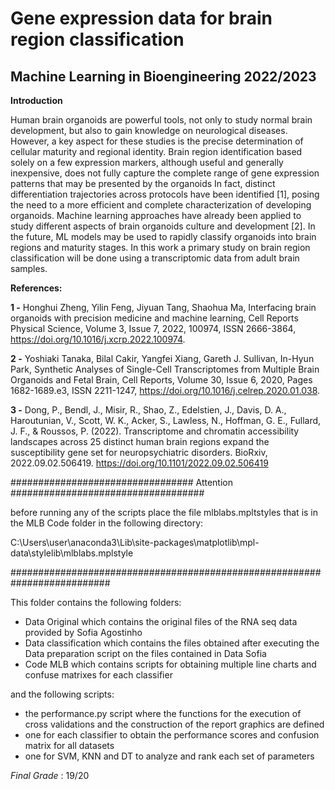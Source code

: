 # Gene expression data for brain region classification
## Machine Learning in Bioengineering 2022/2023
**Introduction**

Human brain organoids are powerful tools, not only to study normal brain development, but 
also to gain knowledge on neurological diseases. However, a key aspect for these studies is 
the precise determination of cellular maturity and regional identity. Brain region identification 
based solely on a few expression markers, although useful and generally inexpensive, does
not fully capture the complete range of gene expression patterns that may be presented by
the organoids In fact, distinct differentiation trajectories across protocols have been identified [1], 
posing the need to a more efficient and complete characterization of developing organoids.
Machine learning approaches have already been applied to study different aspects of brain 
organoids culture and development [2]. In the future, ML models may be used to rapidly classify 
organoids into brain regions and maturity stages. In this work a primary study on brain region classification will be done using a transcriptomic 
data from adult brain samples.

**References:**

**1 -** Honghui Zheng, Yilin Feng, Jiyuan Tang, Shaohua Ma, Interfacing brain organoids with 
precision medicine and machine learning, Cell Reports Physical Science, Volume 3, Issue 7, 
2022, 100974, ISSN 2666-3864, https://doi.org/10.1016/j.xcrp.2022.100974.

**2 -** Yoshiaki Tanaka, Bilal Cakir, Yangfei Xiang, Gareth J. Sullivan, In-Hyun Park, Synthetic 
Analyses of Single-Cell Transcriptomes from Multiple Brain Organoids and Fetal Brain, Cell 
Reports, Volume 30, Issue 6, 2020, Pages 1682-1689.e3, ISSN 2211-1247, 
https://doi.org/10.1016/j.celrep.2020.01.038.

**3 -** Dong, P., Bendl, J., Misir, R., Shao, Z., Edelstien, J., Davis, D. A., Haroutunian, V., Scott, 
W. K., Acker, S., Lawless, N., Hoffman, G. E., Fullard, J. F., & Roussos, P. (2022). 
Transcriptome and chromatin accessibility landscapes across 25 distinct human brain regions 
expand the susceptibility gene set for neuropsychiatric disorders. BioRxiv, 
2022.09.02.506419. https://doi.org/10.1101/2022.09.02.506419

#################################   Attention    ###################################

before running any of the scripts place the file mlblabs.mpltstyles that is in the MLB Code folder in the following directory:

C:\Users\user\anaconda3\Lib\site-packages\matplotlib\mpl-data\stylelib\mlblabs.mplstyle

##########################################################################

This folder contains the following folders:

- Data Original which contains the original files of the RNA seq data provided by Sofia Agostinho
- Data classification which contains the files obtained after executing the Data preparation script on the files contained in Data Sofia
- Code MLB which contains scripts for obtaining multiple line charts and confuse matrixes for each classifier

and the following scripts:

- the performance.py script where the functions for the execution of cross validations and the construction of the report graphics are defined
- one for each classifier to obtain the performance scores and confusion matrix for all datasets
- one for SVM, KNN and DT to analyze and rank each set of parameters

_Final Grade_ : 19/20
